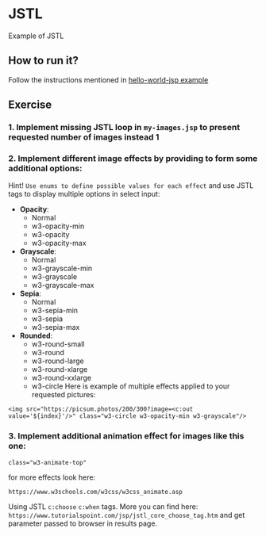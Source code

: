 # JSTL
Example of JSTL

## How to run it?
Follow the instructions mentioned in [hello-world-jsp example](../00_hello-world-jsp/README.md)

## Exercise
### 1. Implement missing JSTL loop in `my-images.jsp` to present requested number of images instead 1
### 2. Implement different image effects by providing to form some additional options:
Hint! `Use enums to define possible values for each effect` and use JSTL tags to display multiple options in select input:
- **Opacity**:
  - Normal
  - w3-opacity-min
  - w3-opacity
  - w3-opacity-max 
- **Grayscale**:
  - Normal
  - w3-grayscale-min
  - w3-grayscale
  - w3-grayscale-max 
- **Sepia**:
  - Normal
  - w3-sepia-min
  - w3-sepia
  - w3-sepia-max
- **Rounded**:
  - w3-round-small
  - w3-round
  - w3-round-large
  - w3-round-xlarge
  - w3-round-xxlarge
  - w3-circle
Here is example of multiple effects applied to your requested pictures:
```
<img src="https://picsum.photos/200/300?image=<c:out value='${index}'/>" class="w3-circle w3-opacity-min w3-grayscale"/>
```
### 3. Implement additional animation effect for images like this one: 
```
class="w3-animate-top"
```
for more effects look here:
```
https://www.w3schools.com/w3css/w3css_animate.asp
```
Using JSTL `c:choose` `c:when` tags. More you can find here:
`https://www.tutorialspoint.com/jsp/jstl_core_choose_tag.htm`
and get parameter passed to browser in results page.
